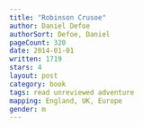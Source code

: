 ```yaml
---
title: "Robinson Crusoe"
author: Daniel Defoe
authorSort: Defoe, Daniel
pageCount: 320
date: 2014-01-01
written: 1719
stars: 4
layout: post
category: book
tags: read unreviewed adventure
mapping: England, UK, Europe
gender: m
---
```

